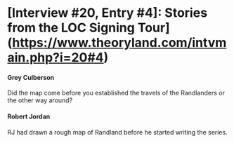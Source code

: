 # [Interview #20, Entry #4]: Stories from the LOC Signing Tour](https://www.theoryland.com/intvmain.php?i=20#4)

#### Grey Culberson

Did the map come before you established the travels of the Randlanders or the other way around?

#### Robert Jordan

RJ had drawn a rough map of Randland before he started writing the series.

